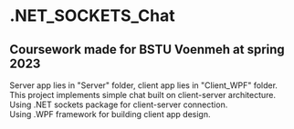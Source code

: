 # .NET_SOCKETS_Chat
Coursework made for BSTU Voenmeh at spring 2023
-----

Server app lies in "Server" folder, client app lies in "Client_WPF" folder. </br>
This project implements simple chat built on client-server architecture.</br>
Using .NET sockets package for client-server connection. </br>
Using .WPF framework for building client app design. </br>
